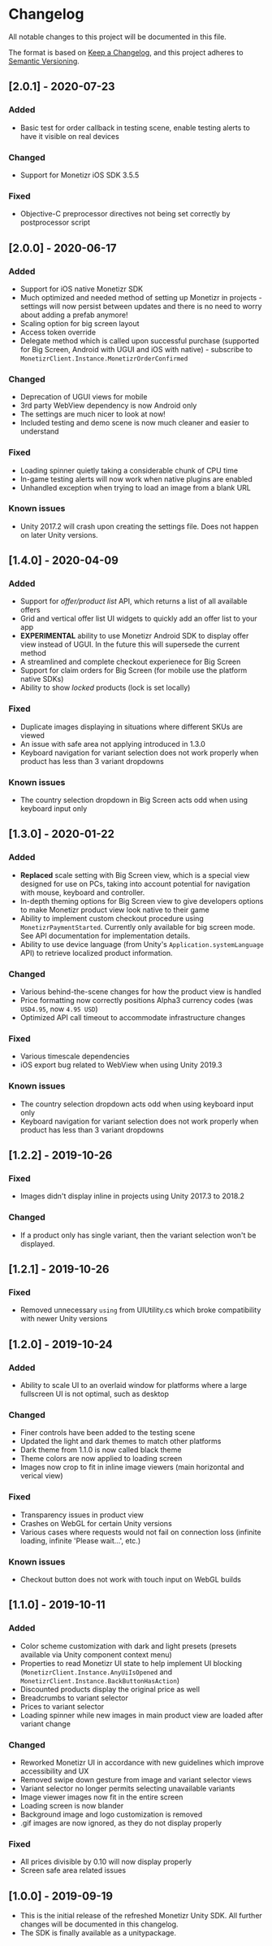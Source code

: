 # Changelog
All notable changes to this project will be documented in this file.

The format is based on [Keep a Changelog](https://keepachangelog.com/en/1.0.0/),
and this project adheres to [Semantic Versioning](https://semver.org/spec/v2.0.0.html).

## [2.0.1] - 2020-07-23

### Added

 * Basic test for order callback in testing scene, enable testing alerts to have it visible on real devices

### Changed

 * Support for Monetizr iOS SDK 3.5.5

### Fixed
 
 * Objective-C preprocessor directives not being set correctly by postprocessor script

## [2.0.0] - 2020-06-17

### Added

 * Support for iOS native Monetizr SDK
 * Much optimized and needed method of setting up Monetizr in projects - settings will now persist between updates and there is no need to worry about adding a prefab anymore!
 * Scaling option for big screen layout
 * Access token override
 * Delegate method which is called upon successful purchase (supported for Big Screen, Android with UGUI and iOS with native) - subscribe to `MonetizrClient.Instance.MonetizrOrderConfirmed`

### Changed
 
 * Deprecation of UGUI views for mobile
 * 3rd party WebView dependency is now Android only
 * The settings are much nicer to look at now!
 * Included testing and demo scene is now much cleaner and easier to understand

### Fixed

 * Loading spinner quietly taking a considerable chunk of CPU time
 * In-game testing alerts will now work when native plugins are enabled
 * Unhandled exception when trying to load an image from a blank URL

### Known issues

 * Unity 2017.2 will crash upon creating the settings file. Does not happen on later Unity versions.

## [1.4.0] - 2020-04-09

### Added

 * Support for _offer/product list_ API, which returns a list of all available offers
 * Grid and vertical offer list UI widgets to quickly add an offer list to your app
 * **EXPERIMENTAL** ability to use Monetizr Android SDK to display offer view instead of UGUI. In the future this will supersede the current method
 * A streamlined and complete checkout experienece for Big Screen
 * Support for claim orders for Big Screen (for mobile use the platform native SDKs)
 * Ability to show _locked_ products (lock is set locally)
 
### Fixed

 * Duplicate images displaying in situations where different SKUs are viewed
 * An issue with safe area not applying introduced in 1.3.0
 * Keyboard navigation for variant selection does not work properly when product has less than 3 variant dropdowns

### Known issues

 * The country selection dropdown in Big Screen acts odd when using keyboard input only

## [1.3.0] - 2020-01-22

### Added

 * **Replaced** scale setting with Big Screen view, which is a special view designed for use on PCs, taking into account potential for navigation with mouse, keyboard and controller.
 * In-depth theming options for Big Screen view to give developers options to make Monetizr product view look native to their game
 * Ability to implement custom checkout procedure using `MonetizrPaymentStarted`. Currently only available for big screen mode. See API documentation for implementation details.
 * Ability to use device language (from Unity's `Application.systemLanguage` API) to retrieve localized product information.

### Changed

 * Various behind-the-scene changes for how the product view is handled
 * Price formatting now correctly positions Alpha3 currency codes (was `USD4.95`, now `4.95 USD`)
 * Optimized API call timeout to accommodate infrastructure changes

### Fixed

 * Various timescale dependencies
 * iOS export bug related to WebView when using Unity 2019.3

### Known issues

 * The country selection dropdown acts odd when using keyboard input only
 * Keyboard navigation for variant selection does not work properly when product has less than 3 variant dropdowns

## [1.2.2] - 2019-10-26

### Fixed

 * Images didn't display inline in projects using Unity 2017.3 to 2018.2

### Changed

 * If a product only has single variant, then the variant selection won't be displayed.

## [1.2.1] - 2019-10-26

### Fixed

 * Removed unnecessary `using` from UIUtility.cs which broke compatibility with newer Unity versions

## [1.2.0] - 2019-10-24

### Added

 * Ability to scale UI to an overlaid window for platforms where a large fullscreen UI is not optimal, such as desktop  

### Changed

 * Finer controls have been added to the testing scene
 * Updated the light and dark themes to match other platforms
 * Dark theme from 1.1.0 is now called black theme
 * Theme colors are now applied to loading screen
 * Images now crop to fit in inline image viewers (main horizontal and verical view)

### Fixed  

 * Transparency issues in product view
 * Crashes on WebGL for certain Unity versions
 * Various cases where requests would not fail on connection loss (infinite loading, infinite 'Please wait...', etc.)

### Known issues

 * Checkout button does not work with touch input on WebGL builds

## [1.1.0] - 2019-10-11

### Added

 * Color scheme customization with dark and light presets (presets available via Unity component context menu)
 * Properties to read Monetizr UI state to help implement UI blocking (`MonetizrClient.Instance.AnyUiIsOpened` and `MonetizrClient.Instance.BackButtonHasAction`)
 * Discounted products display the original price as well
 * Breadcrumbs to variant selector
 * Prices to variant selector
 * Loading spinner while new images in main product view are loaded after variant change

### Changed

 * Reworked Monetizr UI in accordance with new guidelines which improve accessibility and UX
 * Removed swipe down gesture from image and variant selector views
 * Variant selector no longer permits selecting unavailable variants
 * Image viewer images now fit in the entire screen
 * Loading screen is now blander
 * Background image and logo customization is removed
 * .gif images are now ignored, as they do not display properly

### Fixed

 * All prices divisible by 0.10 will now display properly
 * Screen safe area related issues

## [1.0.0] - 2019-09-19

 * This is the initial release of the refreshed Monetizr Unity SDK. All further changes will be documented in this changelog.
 * The SDK is finally available as a unitypackage.
